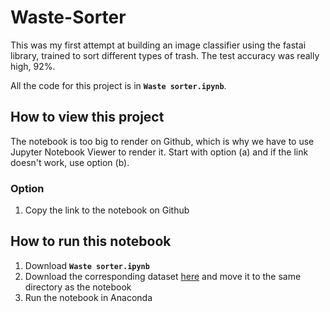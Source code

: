 # Waste-Sorter

This was my first attempt at building an image classifier using the fastai library, trained to sort different types of trash. The test accuracy was really high, 92%. 

All the code for this project is in **`Waste sorter.ipynb`**. 

## How to view this project

The notebook is too big to render on Github, which is why we have to use Jupyter Notebook Viewer to render it. Start with option (a) and if the link doesn't work, use option (b).


### Option

1. Copy the link to the notebook on Github 

## How to run this notebook

1. Download **`Waste sorter.ipynb`**
2. Download the corresponding dataset [here](https://github.com/garythung/trashnet/blob/master/data/dataset-resized.zip) and move it to the same directory as the notebook
3. Run the notebook in Anaconda
